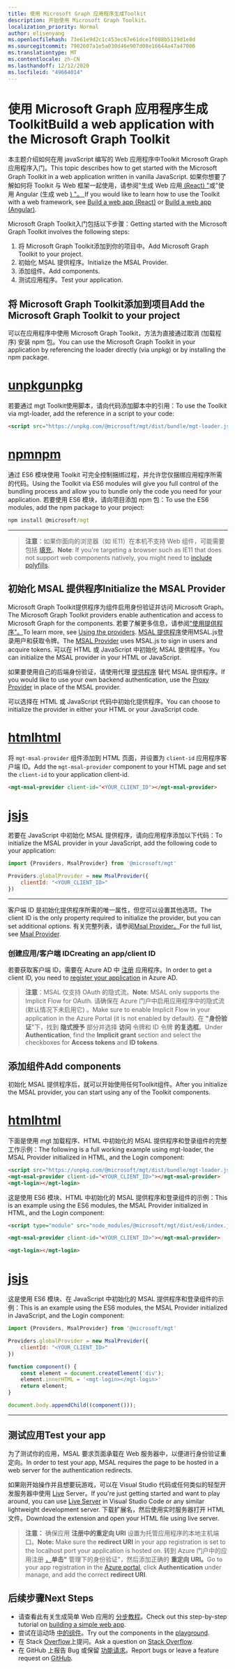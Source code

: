 ```yaml
---
title: 使用 Microsoft Graph 应用程序生成Toolkit
description: 开始使用 Microsoft Graph Toolkit。
localization_priority: Normal
author: elisenyang
ms.openlocfilehash: 73e61e9d2c1c453ec67e61dce1f088b5119d1e8d
ms.sourcegitcommit: 7902607a1e5a030d46e907d08e16644a47a47006
ms.translationtype: MT
ms.contentlocale: zh-CN
ms.lasthandoff: 12/12/2020
ms.locfileid: "49664014"
---
```

# <a name="build-a-web-application-with-the-microsoft-graph-toolkit"></a><span data-ttu-id="3a0f9-103">使用 Microsoft Graph 应用程序生成Toolkit</span><span class="sxs-lookup"><span data-stu-id="3a0f9-103">Build a web application with the Microsoft Graph Toolkit</span></span>

<span data-ttu-id="3a0f9-104">本主题介绍如何在用 javaScript 编写的 Web 应用程序中Toolkit Microsoft Graph 应用程序入门。</span><span class="sxs-lookup"><span data-stu-id="3a0f9-104">This topic describes how to get started with the Microsoft Graph Toolkit in a web application written in vanilla JavaScript.</span></span> <span data-ttu-id="3a0f9-105">如果你想要了解如何将 Toolkit 与 Web 框架一起使用，请参阅"生成 Web 应用[ (React) "](./use-toolkit-with-react.md)或"使用 Angular (生成 web [) "。 ](./use-toolkit-with-angular.md)</span><span class="sxs-lookup"><span data-stu-id="3a0f9-105">If you would like to learn how to use the Toolkit with a web framework, see [Build a web app (React)](./use-toolkit-with-react.md) or [Build a web app (Angular)](./use-toolkit-with-angular.md).</span></span>

<span data-ttu-id="3a0f9-106">Microsoft Graph Toolkit入门包括以下步骤：</span><span class="sxs-lookup"><span data-stu-id="3a0f9-106">Getting started with the Microsoft Graph Toolkit involves the following steps:</span></span>
1. <span data-ttu-id="3a0f9-107">将 Microsoft Graph Toolkit添加到你的项目中。</span><span class="sxs-lookup"><span data-stu-id="3a0f9-107">Add Microsoft Graph Toolkit to your project.</span></span>
2. <span data-ttu-id="3a0f9-108">初始化 MSAL 提供程序。</span><span class="sxs-lookup"><span data-stu-id="3a0f9-108">Initialize the MSAL Provider.</span></span>
3. <span data-ttu-id="3a0f9-109">添加组件。</span><span class="sxs-lookup"><span data-stu-id="3a0f9-109">Add components.</span></span>
4. <span data-ttu-id="3a0f9-110">测试应用程序。</span><span class="sxs-lookup"><span data-stu-id="3a0f9-110">Test your application.</span></span>

## <a name="add-the-microsoft-graph-toolkit-to-your-project"></a><span data-ttu-id="3a0f9-111">将 Microsoft Graph Toolkit添加到项目</span><span class="sxs-lookup"><span data-stu-id="3a0f9-111">Add the Microsoft Graph Toolkit to your project</span></span>
<span data-ttu-id="3a0f9-112">可以在应用程序中使用 Microsoft Graph Toolkit，方法为直接通过取消 (加载程序) 安装 npm 包。</span><span class="sxs-lookup"><span data-stu-id="3a0f9-112">You can use the Microsoft Graph Toolkit in your application by referencing the loader directly (via unpkg) or by installing the npm package.</span></span>

# <a name="unpkg"></a>[<span data-ttu-id="3a0f9-113">unpkg</span><span class="sxs-lookup"><span data-stu-id="3a0f9-113">unpkg</span></span>](#tab/html)
<span data-ttu-id="3a0f9-114">若要通过 mgt Toolkit使用脚本，请向代码添加脚本中的引用：</span><span class="sxs-lookup"><span data-stu-id="3a0f9-114">To use the Toolkit via mgt-loader, add the reference in a script to your code:</span></span>

```html
<script src="https://unpkg.com/@microsoft/mgt/dist/bundle/mgt-loader.js"></script>
```
# <a name="npm"></a>[<span data-ttu-id="3a0f9-115">npm</span><span class="sxs-lookup"><span data-stu-id="3a0f9-115">npm</span></span>](#tab/npm)
<span data-ttu-id="3a0f9-116">通过 ES6 模块使用 Toolkit 可完全控制捆绑过程，并允许您仅捆绑应用程序所需的代码。</span><span class="sxs-lookup"><span data-stu-id="3a0f9-116">Using the Toolkit via ES6 modules will give you full control of the bundling process and allow you to bundle only the code you need for your application.</span></span> <span data-ttu-id="3a0f9-117">若要使用 ES6 模块，请向项目添加 npm 包：</span><span class="sxs-lookup"><span data-stu-id="3a0f9-117">To use the ES6 modules, add the npm package to your project:</span></span>

```cmd
npm install @microsoft/mgt
```

---


> <span data-ttu-id="3a0f9-118">**注意**：如果你面向的浏览器（如 IE11）在本机不支持 Web 组件，可能需要包括 [填充](./overview.md#polyfills)。</span><span class="sxs-lookup"><span data-stu-id="3a0f9-118">**Note**: If you're targeting a browser such as IE11 that does not support web components natively, you might need to [include polyfills](./overview.md#polyfills).</span></span>

## <a name="initialize-the-msal-provider"></a><span data-ttu-id="3a0f9-119">初始化 MSAL 提供程序</span><span class="sxs-lookup"><span data-stu-id="3a0f9-119">Initialize the MSAL Provider</span></span>
<span data-ttu-id="3a0f9-120">Microsoft Graph Toolkit提供程序为组件启用身份验证并访问 Microsoft Graph。</span><span class="sxs-lookup"><span data-stu-id="3a0f9-120">The Microsoft Graph Toolkit providers enable authentication and access to Microsoft Graph for the components.</span></span> <span data-ttu-id="3a0f9-121">若要了解更多信息，请参阅["使用提供程序"。](../providers/providers.md)</span><span class="sxs-lookup"><span data-stu-id="3a0f9-121">To learn more, see [Using the providers](../providers/providers.md).</span></span> <span data-ttu-id="3a0f9-122">[MSAL 提供程序](../providers/msal.md)使用MSAL.js登录用户和获取令牌。</span><span class="sxs-lookup"><span data-stu-id="3a0f9-122">The [MSAL Provider](../providers/msal.md) uses MSAL.js to sign in users and acquire tokens.</span></span> <span data-ttu-id="3a0f9-123">可以在 HTML 或 JavaScript 中初始化 MSAL 提供程序。</span><span class="sxs-lookup"><span data-stu-id="3a0f9-123">You can initialize the MSAL provider in your HTML or JavaScript.</span></span>

<span data-ttu-id="3a0f9-124">如果要使用自己的后端身份验证，请使用代理 [提供程序](../providers/proxy.md) 替代 MSAL 提供程序。</span><span class="sxs-lookup"><span data-stu-id="3a0f9-124">If you would like to use your own backend authentication, use the [Proxy Provider](../providers/proxy.md) in place of the MSAL provider.</span></span>

<span data-ttu-id="3a0f9-125">可以选择在 HTML 或 JavaScript 代码中初始化提供程序。</span><span class="sxs-lookup"><span data-stu-id="3a0f9-125">You can choose to initialize the provider in either your HTML or your JavaScript code.</span></span> 

# <a name="html"></a>[<span data-ttu-id="3a0f9-126">html</span><span class="sxs-lookup"><span data-stu-id="3a0f9-126">html</span></span>](#tab/HTML)
<span data-ttu-id="3a0f9-127">将 `mgt-msal-provider` 组件添加到 HTML 页面，并设置为 `client-id` 应用程序客户端 ID。</span><span class="sxs-lookup"><span data-stu-id="3a0f9-127">Add the `mgt-msal-provider` component to your HTML page and set the `client-id` to your application client-id.</span></span>

```html
<mgt-msal-provider client-id="<YOUR_CLIENT_ID"></mgt-msal-provider>
```
# <a name="js"></a>[<span data-ttu-id="3a0f9-128">js</span><span class="sxs-lookup"><span data-stu-id="3a0f9-128">js</span></span>](#tab/JavaScript)
<span data-ttu-id="3a0f9-129">若要在 JavaScript 中初始化 MSAL 提供程序，请向应用程序添加以下代码：</span><span class="sxs-lookup"><span data-stu-id="3a0f9-129">To initialize the MSAL provider in your JavaScript, add the following code to your application:</span></span>

```js
import {Providers, MsalProvider} from '@microsoft/mgt'

Providers.globalProvider = new MsalProvider({
    clientId: "<YOUR_CLIENT_ID>"
})
```

---


<span data-ttu-id="3a0f9-130">客户端 ID 是初始化提供程序所需的唯一属性，但您可以设置其他选项。</span><span class="sxs-lookup"><span data-stu-id="3a0f9-130">The client ID is the only property required to initialize the provider, but you can set additional options.</span></span> <span data-ttu-id="3a0f9-131">有关完整列表，请参阅[Msal Provider。](../providers/msal.md)</span><span class="sxs-lookup"><span data-stu-id="3a0f9-131">For the full list, see [Msal Provider](../providers/msal.md).</span></span>

### <a name="creating-an-appclient-id"></a><span data-ttu-id="3a0f9-132">创建应用/客户端 ID</span><span class="sxs-lookup"><span data-stu-id="3a0f9-132">Creating an app/client ID</span></span>
<span data-ttu-id="3a0f9-133">若要获取客户端 ID，需要在 Azure AD 中 [注册](./add-aad-app-registration.md) 应用程序。</span><span class="sxs-lookup"><span data-stu-id="3a0f9-133">In order to get a client ID, you need to [register your application](./add-aad-app-registration.md) in Azure AD.</span></span> 
><span data-ttu-id="3a0f9-134">**注意**：MSAL 仅支持 OAuth 的隐式流。</span><span class="sxs-lookup"><span data-stu-id="3a0f9-134">**Note**: MSAL only supports the Implicit Flow for OAuth.</span></span> <span data-ttu-id="3a0f9-135">请确保在 Azure 门户中启用应用程序中的隐式流 (默认情况下未启用它) 。</span><span class="sxs-lookup"><span data-stu-id="3a0f9-135">Make sure to enable Implicit Flow in your application in the Azure Portal (it is not enabled by default).</span></span> <span data-ttu-id="3a0f9-136">在 **"身份验证**"下，找到 **隐式授予** 部分并选择 **访问** 令牌和 ID 令牌 **的复选框**。</span><span class="sxs-lookup"><span data-stu-id="3a0f9-136">Under **Authentication**, find the **Implicit grant** section and select the checkboxes for **Access tokens** and **ID tokens**.</span></span> 

## <a name="add-components"></a><span data-ttu-id="3a0f9-137">添加组件</span><span class="sxs-lookup"><span data-stu-id="3a0f9-137">Add components</span></span>
<span data-ttu-id="3a0f9-138">初始化 MSAL 提供程序后，就可以开始使用任何Toolkit组件。</span><span class="sxs-lookup"><span data-stu-id="3a0f9-138">After you initialize the MSAL provider, you can start using any of the Toolkit components.</span></span>

# <a name="html"></a>[<span data-ttu-id="3a0f9-139">html</span><span class="sxs-lookup"><span data-stu-id="3a0f9-139">html</span></span>](#tab/HTML)
<span data-ttu-id="3a0f9-140">下面是使用 mgt 加载程序、HTML 中初始化的 MSAL 提供程序和登录组件的完整工作示例：</span><span class="sxs-lookup"><span data-stu-id="3a0f9-140">The following is a full working example using mgt-loader, the MSAL Provider initialized in HTML, and the Login component:</span></span>

```html
<script src="https://unpkg.com/@microsoft/mgt/dist/bundle/mgt-loader.js"></script>
<mgt-msal-provider client-id="<YOUR_CLIENT_ID>"></mgt-msal-provider>
<mgt-login></mgt-login>
```

<span data-ttu-id="3a0f9-141">这是使用 ES6 模块、HTML 中初始化的 MSAL 提供程序和登录组件的示例：</span><span class="sxs-lookup"><span data-stu-id="3a0f9-141">This is an example using the ES6 modules, the MSAL Provider initialized in HTML, and the Login component:</span></span>

```html
<script type="module" src="node_modules/@microsoft/mgt/dist/es6/index.js"></script>

<mgt-msal-provider client-id="<YOUR_CLIENT_ID>"></mgt-msal-provider>

<mgt-login></mgt-login>
```
# <a name="js"></a>[<span data-ttu-id="3a0f9-142">js</span><span class="sxs-lookup"><span data-stu-id="3a0f9-142">js</span></span>](#tab/JavaScript)
<span data-ttu-id="3a0f9-143">这是使用 ES6 模块、在 JavaScript 中初始化的 MSAL 提供程序和登录组件的示例：</span><span class="sxs-lookup"><span data-stu-id="3a0f9-143">This is an example using the ES6 modules, the MSAL Provider initialized in JavaScript, and the Login component:</span></span>

```js
import {Providers, MsalProvider} from '@microsoft/mgt'

Providers.globalProvider = new MsalProvider({
    clientId: "<YOUR_CLIENT_ID>"
})

function component() {
    const element = document.createElement('div');
    element.innerHTML = '<mgt-login></mgt-login>'
    return element;
}

document.body.appendChild((component()));
```

---


## <a name="test-your-app"></a><span data-ttu-id="3a0f9-144">测试应用</span><span class="sxs-lookup"><span data-stu-id="3a0f9-144">Test your app</span></span>

<span data-ttu-id="3a0f9-145">为了测试你的应用，MSAL 要求页面承载在 Web 服务器中，以便进行身份验证重定向。</span><span class="sxs-lookup"><span data-stu-id="3a0f9-145">In order to test your app, MSAL requires the page to be hosted in a web server for the authentication redirects.</span></span> 

<span data-ttu-id="3a0f9-146">如果刚开始操作并且想要玩游戏，可以在 Visual Studio 代码或任何类似的轻型开发服务器中使用 [Live](https://marketplace.visualstudio.com/items?itemName=ritwickdey.LiveServer) Server。</span><span class="sxs-lookup"><span data-stu-id="3a0f9-146">If you're just getting started and want to play around, you can use [Live Server](https://marketplace.visualstudio.com/items?itemName=ritwickdey.LiveServer) in Visual Studio Code or any similar lightweight development server.</span></span> <span data-ttu-id="3a0f9-147">下载扩展名，然后使用实时服务器打开 HTML 文件。</span><span class="sxs-lookup"><span data-stu-id="3a0f9-147">Download the extension and open your HTML file using live server.</span></span> 
> <span data-ttu-id="3a0f9-148">**注意：** 确保应用 **注册中的重定向 URI** 设置为托管应用程序的本地主机端口。</span><span class="sxs-lookup"><span data-stu-id="3a0f9-148">**Note:** Make sure the **redirect URI** in your app registration is set to the localhost port your application is hosted on.</span></span> <span data-ttu-id="3a0f9-149">转到 Azure 门户中的应用注册 [，](https://portal.azure.com)**单击"** 管理下的身份验证"，然后添加正确的 **重定向 URI。**</span><span class="sxs-lookup"><span data-stu-id="3a0f9-149">Go to your app registration in the [Azure portal](https://portal.azure.com), click **Authentication** under manage, and add the correct **redirect URI**.</span></span>

## <a name="next-steps"></a><span data-ttu-id="3a0f9-150">后续步骤</span><span class="sxs-lookup"><span data-stu-id="3a0f9-150">Next Steps</span></span>
- <span data-ttu-id="3a0f9-151">请查看此有关生成简单 Web 应用的 [分步教程](https://developer.microsoft.com/microsoft-365/blogs/a-lap-around-microsoft-graph-toolkit-day-2-zero-to-hero/)。</span><span class="sxs-lookup"><span data-stu-id="3a0f9-151">Check out this step-by-step tutorial on [building a simple web app](https://developer.microsoft.com/microsoft-365/blogs/a-lap-around-microsoft-graph-toolkit-day-2-zero-to-hero/).</span></span>
- <span data-ttu-id="3a0f9-152">尝试在运动场 [中的组件](https://mgt.dev)。</span><span class="sxs-lookup"><span data-stu-id="3a0f9-152">Try out the components in the [playground](https://mgt.dev).</span></span>
- <span data-ttu-id="3a0f9-153">在 Stack [Overflow](https://aka.ms/mgt-question)上提问。</span><span class="sxs-lookup"><span data-stu-id="3a0f9-153">Ask a question on [Stack Overflow](https://aka.ms/mgt-question).</span></span>
- <span data-ttu-id="3a0f9-154">在 GitHub 上报告 Bug 或保留 [功能请求](https://aka.ms/mgt)。</span><span class="sxs-lookup"><span data-stu-id="3a0f9-154">Report bugs or leave a feature request on [GitHub](https://aka.ms/mgt).</span></span>
